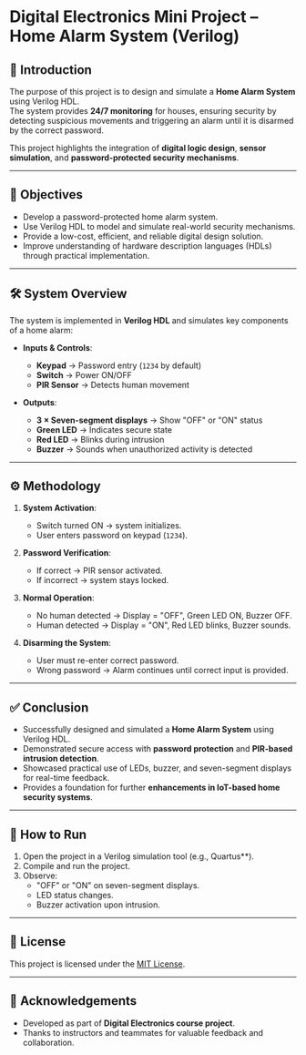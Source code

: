 # Digital Electronics Mini Project – Home Alarm System (Verilog)

## 📌 Introduction
The purpose of this project is to design and simulate a **Home Alarm System** using Verilog HDL.  
The system provides **24/7 monitoring** for houses, ensuring security by detecting suspicious movements and triggering an alarm until it is disarmed by the correct password.  

This project highlights the integration of **digital logic design**, **sensor simulation**, and **password-protected security mechanisms**.

---

## 🎯 Objectives
- Develop a password-protected home alarm system.  
- Use Verilog HDL to model and simulate real-world security mechanisms.  
- Provide a low-cost, efficient, and reliable digital design solution.  
- Improve understanding of hardware description languages (HDLs) through practical implementation.  

---

## 🛠️ System Overview
The system is implemented in **Verilog HDL** and simulates key components of a home alarm:

- **Inputs & Controls**:  
  - **Keypad** → Password entry (`1234` by default)  
  - **Switch** → Power ON/OFF  
  - **PIR Sensor** → Detects human movement  

- **Outputs**:  
  - **3 × Seven-segment displays** → Show "OFF" or "ON" status  
  - **Green LED** → Indicates secure state  
  - **Red LED** → Blinks during intrusion  
  - **Buzzer** → Sounds when unauthorized activity is detected  

---

## ⚙️ Methodology
1. **System Activation**:  
   - Switch turned ON → system initializes.  
   - User enters password on keypad (`1234`).  

2. **Password Verification**:  
   - If correct → PIR sensor activated.  
   - If incorrect → system stays locked.  

3. **Normal Operation**:  
   - No human detected → Display = "OFF", Green LED ON, Buzzer OFF.  
   - Human detected → Display = "ON", Red LED blinks, Buzzer sounds.  

4. **Disarming the System**:  
   - User must re-enter correct password.  
   - Wrong password → Alarm continues until correct input is provided.  

---

## ✅ Conclusion
- Successfully designed and simulated a **Home Alarm System** using Verilog HDL.  
- Demonstrated secure access with **password protection** and **PIR-based intrusion detection**.  
- Showcased practical use of LEDs, buzzer, and seven-segment displays for real-time feedback.  
- Provides a foundation for further **enhancements in IoT-based home security systems**.  

---

## 🚀 How to Run
1. Open the project in a Verilog simulation tool (e.g., Quartus**).  
2. Compile and run the project.
3. Observe:  
   - "OFF" or "ON" on seven-segment displays.  
   - LED status changes.  
   - Buzzer activation upon intrusion.  

---

## 📜 License
This project is licensed under the [MIT License](./LICENSE).  

---

## 🙌 Acknowledgements
- Developed as part of **Digital Electronics course project**.  
- Thanks to instructors and teammates for valuable feedback and collaboration.  
